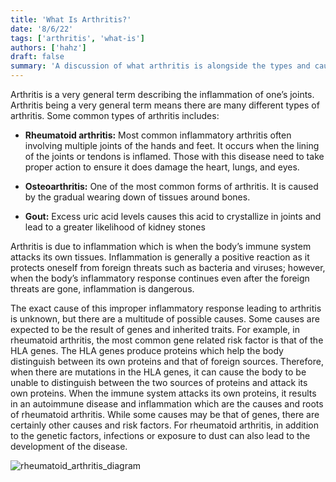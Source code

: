 ```yaml
---
title: 'What Is Arthritis?'
date: '8/6/22'
tags: ['arthritis', 'what-is']
authors: ['hahz']
draft: false
summary: 'A discussion of what arthritis is alongside the types and causes of it.'
---
```

Arthritis is a very general term describing the inflammation of one’s joints. Arthritis being a very general term means there are many different types of arthritis. Some common types of arthritis includes:

-   **Rheumatoid arthritis:** Most common inflammatory arthritis often involving multiple joints of the hands and feet. It occurs when the lining of the joints or tendons is inflamed. Those with this disease need to take proper action to ensure it does damage the heart, lungs, and eyes.
    
-   **Osteoarthritis:** One of the most common forms of arthritis. It is caused by the gradual wearing down of tissues around bones.
    
-   **Gout:** Excess uric acid levels causes this acid to crystallize in joints and lead to a greater likelihood of kidney stones
    

Arthritis is due to inflammation which is when the body’s immune system attacks its own tissues. Inflammation is generally a positive reaction as it protects oneself from foreign threats such as bacteria and viruses; however, when the body’s inflammatory response continues even after the foreign threats are gone, inflammation is dangerous.

The exact cause of this improper inflammatory response leading to arthritis is unknown, but there are a multitude of possible causes. Some causes are expected to be the result of genes and inherited traits. For example, in rheumatoid arthritis, the most common gene related risk factor is that of the HLA genes. The HLA genes produce proteins which help the body distinguish between its own proteins and that of foreign sources. Therefore, when there are mutations in the HLA genes, it can cause the body to be unable to distinguish between the two sources of proteins and attack its own proteins. When the immune system attacks its own proteins, it results in an autoimmune disease and inflammation which are the causes and roots of rheumatoid arthritis. While some causes may be that of genes, there are certainly other causes and risk factors. For rheumatoid arthritis, in addition to the genetic factors, infections or exposure to dust can also lead to the development of the disease.

![rheumatoid_arthritis_diagram](https://www.wristsupports.co.uk/user/Rheumatoid-arthritis-diagram-wrist-supports.png)

